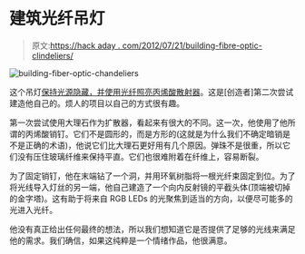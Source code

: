 # 建筑光纤吊灯

> 原文:[https://hack aday . com/2012/07/21/building-fibre-optic-clindeliers/](https://hackaday.com/2012/07/21/building-fiber-optic-chandeliers/)

![](../Images/8196951428e9163586a52eb04e744710.png "building-fiber-optic-chandeliers")

这个吊灯[保持光源隐藏，并使用光纤照亮丙烯酸散射器](http://apexlogic.net/projects/fiber-optic-chandelier-v2/)。这是[创造者]第二次尝试建造他自己的。烦人的项目以自己的方式很有趣。

第一次尝试使用大理石作为扩散器，看起来有很大的不同。这一次，他使用了他所谓的丙烯酸销钉。它们不是圆形的，而是方形的(这就是为什么我们不确定暗销是不是正确的术语)，他说它们比大理石更好用有几个原因。弹珠不是很重，所以它们没有压住玻璃纤维来保持平直。它们也很难附着在纤维上，容易断裂。

为了固定销钉，他在末端钻了一个洞，并用环氧树脂将一根光纤束固定到位。为了将光线导入灯丝的另一端，他自己建造了一个向内反射镜的平截头体(顶端被切掉的金字塔)。这有助于将来自 RGB LEDs 的光聚焦到适当的方向，以便尽可能多的光进入光纤。

他没有真正给出任何最终的想法，所以我们想知道它是否提供了足够的光线来满足他的需求。我们确信，如果这纯粹是一个情绪作品，他很满意。